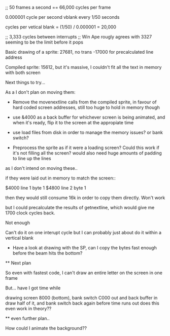 ;; 50 frames a second == 66,000 cycles per frame


0.000001 cycle per second
vblank every 1/50 seconds

cycles per vetical blank = (1/50) / 0.000001 = 20,000

;; 3,333 cycles between interrupts
;; Win Ape rougly agrees with 3327 seeming to be the limit before it pops

Basic drawing of a sprite: 27681, no trans
-17000 for precalculated line address

Compiled sprite: 15612, but it's massive, I couldn't fit all the text in memory with both screen

Next things to try...

As a I don't plan on moving them:

- Remove the movenextline calls from the compiled sprite, in favour of hard coded screen addresses, still too huge to hold in memory though

- use &4000 as a back buffer for whichever screen is being animated, and when it's ready, flip it to the screen at the appropiate time
- use load files from disk in order to manage the memory issues? or bank switch?

- Preprocess the sprite as if it were a loading screen? Could this work if it's not filling all the screen? would also need huge amounts of padding to line up the lines

as I don't intend on moving these..

if they were laid out in memory to match the screen::

$4000 line 1 byte 1
$4800 line 2 byte 1

then they would still consume 16k in order to copy them directly. Won't work

but I could precalculate the results of getnextline, which would give me 1700 clock cycles back.

Not enough

Can't do it on one interupt cycle
but I can probably just about do it within a vertical blank

- Have a look at drawing with the SP, can I copy the bytes fast enough before the beam hits the bottom?


** Next plan        

So even with fastest code, I can't draw an entire letter on the screen in one frame

But... have I got time while

drawing screen 8000 (bottom), bank switch C000 out and back buffer in
draw half of it, and bank switch back again before time runs out
does this even work in theory?? 

** even further plan..

How could I animate the background??








